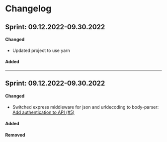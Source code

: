 # Changelog

## Sprint: 09.12.2022-09.30.2022

#### Changed
- Updated project to use yarn

#### Added 

---

## Sprint: 09.12.2022-09.30.2022

#### Changed

- Switched express middleware for json and urldecoding to body-parser:
  [Add authentication to API (#5)](https://github.com/julianstephens/budget-tracker/issues/5)

#### Added

#### Removed
